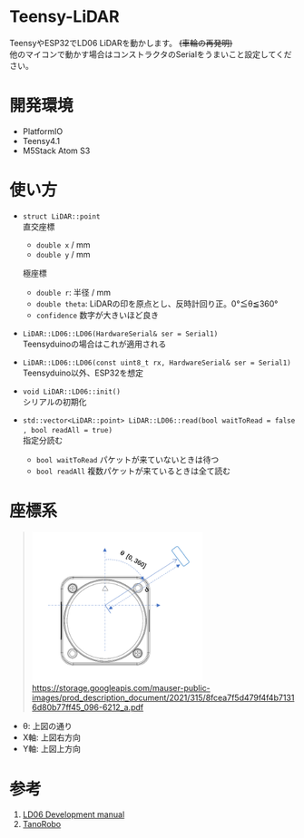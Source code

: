 # Teensy-LiDAR
TeensyやESP32でLD06 LiDARを動かします。 ~~(車輪の再発明)~~  
他のマイコンで動かす場合はコンストラクタのSerialをうまいこと設定してください。

# 開発環境
* PlatformIO
* Teensy4.1
* M5Stack Atom S3

# 使い方
* `struct LiDAR::point`  
     直交座標 
    * `double x` / mm  
    * `double y` / mm 
 
     極座標
    * `double r`: 半径 / mm  
    * `double theta`: LiDARの印を原点とし、反時計回り正。0°≦θ≦360°  
    * `confidence` 数字が大きいほど良き

* `LiDAR::LD06::LD06(HardwareSerial& ser = Serial1)`  
    Teensyduinoの場合はこれが適用される
* `LiDAR::LD06::LD06(const uint8_t rx, HardwareSerial& ser = Serial1)`  
    Teensyduino以外、ESP32を想定
* `void LiDAR::LD06::init()`  
    シリアルの初期化
* `std::vector<LiDAR::point> LiDAR::LD06::read(bool waitToRead = false , bool readAll = true)`   
    指定分読む  
    * `bool waitToRead` パケットが来ていないときは待つ  
    * `bool readAll` 複数パケットが来ているときは全て読む

# 座標系
> <img width="300" alt="photo" src="image.png"><br>
> https://storage.googleapis.com/mauser-public-images/prod_description_document/2021/315/8fcea7f5d479f4f4b71316d80b77ff45_096-6212_a.pdf
* θ: 上図の通り
* X軸: 上図右方向
* Y軸: 上図上方向

# 参考
1. [LD06 Development manual](https://storage.googleapis.com/mauser-public-images/prod_description_document/2021/315/8fcea7f5d479f4f4b71316d80b77ff45_096-6212_a.pdf)
2. [TanoRobo](https://github.com/TanoRoboRCJ/Software/blob/feature/%2316_RAICHO/Firmware/F446-LiDAR/)
